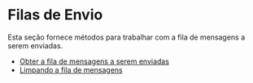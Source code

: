 # Filas de Envio

Esta seção fornece métodos para trabalhar com a fila de mensagens a serem enviadas.

- [Obter a fila de mensagens a serem enviadas](ShowMessagesQueue.md)
- [Limpando a fila de mensagens](ClearMessagesQueue.md)

